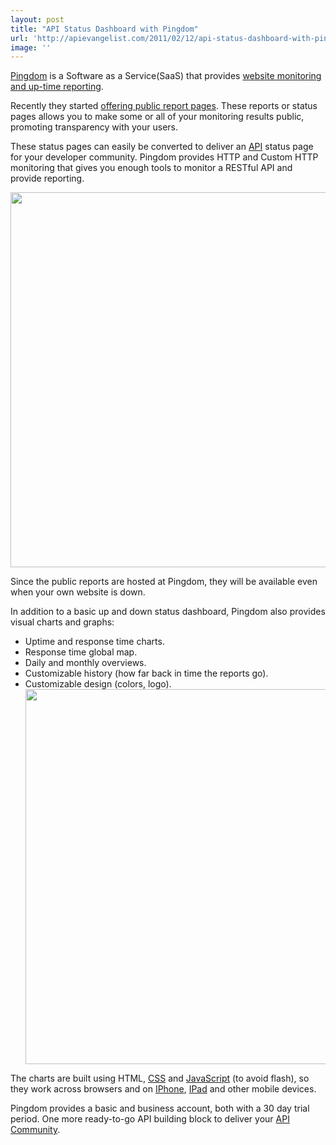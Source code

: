 ```yaml
---
layout: post
title: "API Status Dashboard with Pingdom"
url: 'http://apievangelist.com/2011/02/12/api-status-dashboard-with-pingdom/'
image: ''
---
```


[Pingdom][1] is a Software as a Service(SaaS) that provides [website monitoring and up-time reporting][1].

Recently they started [offering public report pages][2]. These reports or status pages allows you to make some or all of your monitoring results public, promoting transparency with your users.

These status pages can easily be converted to deliver an [API][3] status page for your developer community. Pingdom provides HTTP and Custom HTTP monitoring that gives you enough tools to monitor a RESTful API and provide reporting.

[<img src="http://kinlane-productions.s3.amazonaws.com/api-evangelist/pingdom-api-dashboard.png" alt="" width="600" align="center" />][1]

Since the public reports are hosted at Pingdom, they will be available even when your own website is down.

In addition to a basic up and down status dashboard, Pingdom also provides visual charts and graphs:

  * Uptime and response time charts.
  * Response time global map.
  * Daily and monthly overviews.
  * Customizable history (how far back in time the reports go).
  * Customizable design (colors, logo).
[<img src="http://kinlane-productions.s3.amazonaws.com/api-evangelist/pingdom-api-dashboard-reports.png" alt="" width="600" align="center" />][1]

The charts are built using HTML, [CSS][4] and [JavaScript][5] (to avoid flash), so they work across browsers and on [IPhone][6], [IPad][7] and other mobile devices.

Pingdom provides a basic and business account, both with a 30 day trial period. One more ready-to-go API building block to deliver your [API Community][3].

   [1]: http://www.pingdom.com/
   [2]: http://royal.pingdom.com/2011/02/08/new-public-report-from-pingdom-enters-beta/
   [3]: http://www.apievangelist.com/
   [4]: http://www.kinlane.com/category/css/
   [5]: http://www.kinlane.com/category/javascript/
   [6]: http://www.kinlane.com/category/mobile/iphone/
   [7]: http://www.kinlane.com/category/mobile/ipad/

